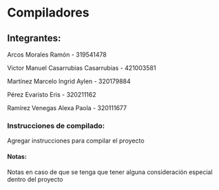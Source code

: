 # Compiladores


## Integrantes:
Arcos Morales Ramón - 319541478


Victor Manuel Casarrubias Casarrubias - 421003581


Martínez Marcelo Ingrid Aylen - 320179884


Pérez Evaristo Eris - 320211162


Ramírez Venegas Alexa Paola - 320111677

### Instrucciones de compilado:

Agregar instrucciones para compilar el proyecto


#### Notas:

Notas en caso de que se tenga que tener alguna consideración especial dentro del proyecto
